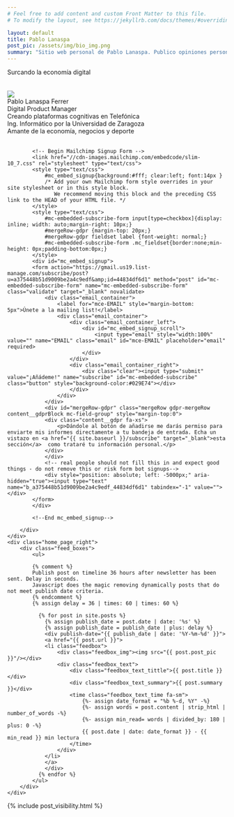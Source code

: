 ```yaml
---
# Feel free to add content and custom Front Matter to this file.
# To modify the layout, see https://jekyllrb.com/docs/themes/#overriding-theme-defaults

layout: default
title: Pablo Lanaspa
post_pic: /assets/img/bio_img.png
summary: "Sitio web personal de Pablo Lanaspa. Publico opiniones personales acerca de la economía digital."
---
```

<div class="home_page">
    <div class="home_page_left">
        <div class="home_page_left_tittle">
            <span class="fa-2x">Surcando la economía digital</span>
        </div>
        <div class="home_page_left_biobox">
            <br/>
            <br/>
            <div class="cv_box">
                <div class="cv_box_img">
                    <img src="{{ page.post_pic }}"/>
                </div>
                <div class="cv_box_bio">
                    <div class="cv_box_bio_name">
                        <span class="fa-lg">Pablo Lanaspa Ferrer</span>
                        <a href="mailto:info@planaspa.com"><i class="fas fa-envelope"></i></a>
                        <a href="https://linkedin.com/in/planaspa"><i class="fab fa-linkedin"></i></a>
                        <a href="https://twitter.com/planaspa"><i class="fab fa-twitter"></i></a>
                    </div>
                    <div class="cv_box_bio_data">
                        <div class="cv_box_bio_data_work">
                            <span class="fa-1x">
                            Digital Product Manager
                            </span>
                        </div>
                        <span class="fa-sm">
                        Creando plataformas cognitivas en Telefónica
                        <br/>
                        Ing. Informático por la Universidad de Zaragoza
                        <br/>
                        Amante de la economía, negocios y deporte
                        </span>
                    </div>
                </div>
            </div>
            <br/>
        </div>
        <div class="divider"></div>
        <div class="subscribe_box">

            <!-- Begin Mailchimp Signup Form -->
            <link href="//cdn-images.mailchimp.com/embedcode/slim-10_7.css" rel="stylesheet" type="text/css">
            <style type="text/css">
                #mc_embed_signup{background:#fff; clear:left; font:14px }
                /* Add your own Mailchimp form style overrides in your site stylesheet or in this style block.
                   We recommend moving this block and the preceding CSS link to the HEAD of your HTML file. */
            </style>
            <style type="text/css">
                #mc-embedded-subscribe-form input[type=checkbox]{display: inline; width: auto;margin-right: 10px;}
                #mergeRow-gdpr {margin-top: 20px;}
                #mergeRow-gdpr fieldset label {font-weight: normal;}
                #mc-embedded-subscribe-form .mc_fieldset{border:none;min-height: 0px;padding-bottom:0px;}
            </style>
            <div id="mc_embed_signup">
            <form action="https://gmail.us19.list-manage.com/subscribe/post?u=a375448b51d9009be2a4c9edf&amp;id=44834df6d1" method="post" id="mc-embedded-subscribe-form" name="mc-embedded-subscribe-form" class="validate" target="_blank" novalidate>
                <div class="email_container">
                    <label for="mce-EMAIL" style="margin-bottom: 5px">Únete a la mailing list!</label>
                    <div class="email_container">
                        <div class="email_container_left">
                            <div id="mc_embed_signup_scroll">
                                <input type="email" style="width:100%" value="" name="EMAIL" class="email" id="mce-EMAIL" placeholder="email" required>
                            </div>
                        </div>
                        <div class="email_container_right">
                            <div class="clear"><input type="submit" value="¡Añádeme!" name="subscribe" id="mc-embedded-subscribe" class="button" style="background-color:#029E74"></div>
                        </div>
                    </div>
                </div>
                <div id="mergeRow-gdpr" class="mergeRow gdpr-mergeRow content__gdprBlock mc-field-group" style="margin-top:0">
                <div class="content__gdpr fa-xs">
                    <p>Dándole al botón de añadirse me darás permiso para enviarte mis informes directamente a tu bandeja de entrada. Echa un vistazo en <a href="{{ site.baseurl }}/subscribe" target="_blank">esta sección</a>  como trataré tu información personal.</p> 
                </div>
                </div>
                <!-- real people should not fill this in and expect good things - do not remove this or risk form bot signups-->
                <div style="position: absolute; left: -5000px;" aria-hidden="true"><input type="text" name="b_a375448b51d9009be2a4c9edf_44834df6d1" tabindex="-1" value=""></div>
            </form>
            </div>

            <!--End mc_embed_signup-->

        </div>
    </div>
    <div class="home_page_right">
        <div class="feed_boxes">
            <ul>
            
            {% comment %}
            Publish post on timeline 36 hours after newsletter has been sent. Delay in seconds.
            Javascript does the magic removing dynamically posts that do not meet publish date criteria.
            {% endcomment %}
            {% assign delay = 36 | times: 60 | times: 60 %}

              {% for post in site.posts %}
                {% assign publish_date = post.date | date: '%s' %}
                {% assign publish_date = publish_date | plus: delay %}
                <div publish-date="{{ publish_date | date: '%Y-%m-%d' }}">
                <a href="{{ post.url }}">
                <li class="feedbox">
                    <div class="feedbox_img"><img src="{{ post.post_pic }}"/></div>
                    <div class="feedbox_text">
                        <div class="feedbox_text_tittle">{{ post.title }}</div>
                        <div class="feedbox_text_summary">{{ post.summary }}</div>
                        <time class="feedbox_text_time fa-sm">
                            {%- assign date_format = "%b %-d, %Y" -%}
                            {%- assign words = post.content | strip_html | number_of_words -%}
                            {%- assign min_read= words | divided_by: 180 | plus: 0 -%}
                            {{ post.date | date: date_format }} - {{ min_read }} min lectura
                        </time>
                    </div>
                </li>
                </a>
                </div>
              {% endfor %}
            </ul>
        </div>
    </div>
</div>

{% include post_visibility.html %}
